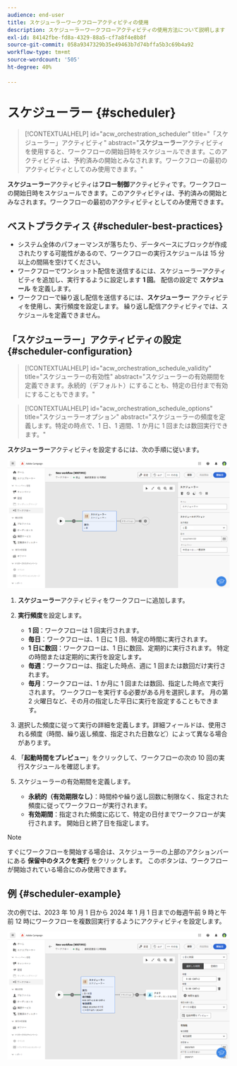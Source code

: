 ```yaml
---
audience: end-user
title: スケジューラーワークフローアクティビティの使用
description: スケジューラーワークフローアクティビティの使用方法について説明します
exl-id: 84142fbe-fd8a-4329-88a5-cf7a8f4e8b8f
source-git-commit: 058a9347329b35e49463b7d74bffa5b3c69b4a92
workflow-type: tm+mt
source-wordcount: '505'
ht-degree: 40%

---
```


# スケジューラー {#scheduler}

>[!CONTEXTUALHELP]
>id="acw_orchestration_scheduler"
>title="「スケジューラー」アクティビティ"
>abstract="**スケジューラー**&#x200B;アクティビティを使用すると、ワークフローの開始日時をスケジュールできます。このアクティビティは、予約済みの開始とみなされます。ワークフローの最初のアクティビティとしてのみ使用できます。"

**スケジューラー**&#x200B;アクティビティは&#x200B;**フロー制御**&#x200B;アクティビティです。ワークフローの開始日時をスケジュールできます。このアクティビティは、予約済みの開始とみなされます。ワークフローの最初のアクティビティとしてのみ使用できます。

## ベストプラクティス {#scheduler-best-practices}

* システム全体のパフォーマンスが落ちたり、データベースにブロックが作成されたりする可能性があるので、ワークフローの実行スケジュールは 15 分以上の間隔を空けてください。
* ワークフローでワンショット配信を送信するには、スケジューラーアクティビティを追加し、実行するように設定します **1 回**。 配信の設定で **スケジュール** を定義します。
* ワークフローで繰り返し配信を送信するには、**スケジューラー** アクティビティを使用し、実行頻度を設定します。 繰り返し配信アクティビティでは、スケジュールを定義できません。

## 「スケジューラー」アクティビティの設定 {#scheduler-configuration}

>[!CONTEXTUALHELP]
>id="acw_orchestration_schedule_validity"
>title="スケジューラーの有効性"
>abstract="スケジューラーの有効期間を定義できます。永続的（デフォルト）にすることも、特定の日付まで有効にすることもできます。"

>[!CONTEXTUALHELP]
>id="acw_orchestration_schedule_options"
>title="スケジューラーオプション"
>abstract="スケジューラーの頻度を定義します。特定の時点で、1 日、1 週間、1 か月に 1 回または数回実行できます。"

**スケジューラー**&#x200B;アクティビティを設定するには、次の手順に従います。

![ スケジューラーアクティビティ設定インターフェイス ](../assets/workflow-scheduler.png)

1. **スケジューラー**&#x200B;アクティビティをワークフローに追加します。

1. **実行頻度**&#x200B;を設定します。

   * **1 回**：ワークフローは 1 回実行されます。
   * **毎日**：ワークフローは、1 日に 1 回、特定の時間に実行されます。
   * **1 日に数回**：ワークフローは、1 日に数回、定期的に実行されます。 特定の時間または定期的に実行を設定します。
   * **毎週**：ワークフローは、指定した時点、週に 1 回または数回だけ実行されます。
   * **毎月**：ワークフローは、1 か月に 1 回または数回、指定した時点で実行されます。 ワークフローを実行する必要がある月を選択します。 月の第 2 火曜日など、その月の指定した平日に実行を設定することもできます。

1. 選択した頻度に従って実行の詳細を定義します。詳細フィールドは、使用される頻度（時間、繰り返し頻度、指定された日数など）によって異なる場合があります。

1. 「**起動時間をプレビュー**」をクリックして、ワークフローの次の 10 回の実行スケジュールを確認します。

1. スケジューラーの有効期間を定義します。

   * **永続的（有効期限なし）**：時間枠や繰り返し回数に制限なく、指定された頻度に従ってワークフローが実行されます。
   * **有効期間**：指定された頻度に応じて、特定の日付までワークフローが実行されます。 開始日と終了日を指定します。

>[!NOTE]
>すぐにワークフローを開始する場合は、スケジューラーの上部のアクションバーにある **保留中のタスクを実行** をクリックします。 このボタンは、ワークフローが開始されている場合にのみ使用できます。

## 例 {#scheduler-example}

次の例では、2023 年 10 月 1 日から 2024 年 1 月 1 日までの毎週午前 9 時と午前 12 時にワークフローを複数回実行するようにアクティビティを設定します。

![ スケジューラーアクティビティの設定例 ](../assets/workflow-scheduler2.png)
